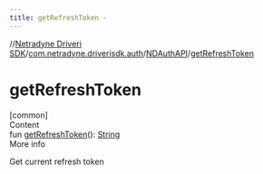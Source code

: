 ```yaml
---
title: getRefreshToken -
---
```

//[Netradyne Driveri SDK](../../index.md)/[com.netradyne.driverisdk.auth](../index.md)/[NDAuthAPI](index.md)/[getRefreshToken](get-refresh-token.md)



# getRefreshToken  
[common]  
Content  
fun [getRefreshToken](get-refresh-token.md)(): [String](https://kotlinlang.org/api/latest/jvm/stdlib/kotlin/-string/index.html)  
More info  


Get current refresh token

  



